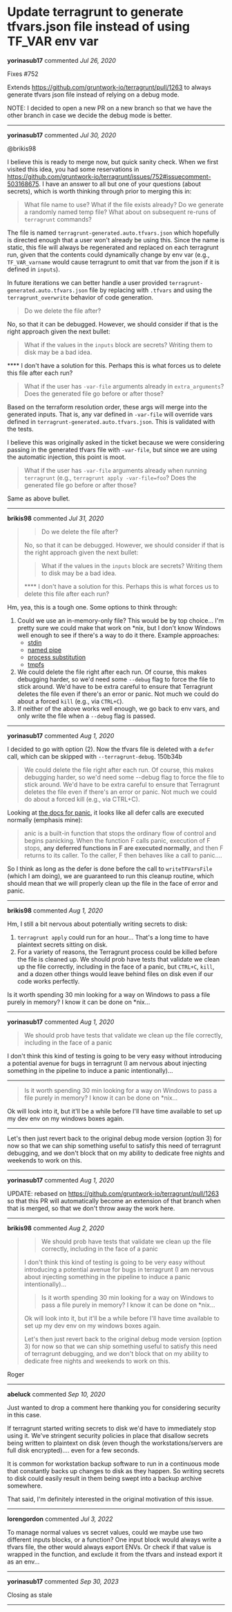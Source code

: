 # Update terragrunt to generate tfvars.json file instead of using TF_VAR env var

**yorinasub17** commented *Jul 26, 2020*

Fixes #752 

Extends https://github.com/gruntwork-io/terragrunt/pull/1263 to always generate tfvars json file instead of relying on a debug mode.

NOTE: I decided to open a new PR on a new branch so that we have the other branch in case we decide the debug mode is better.
<br />
***


**yorinasub17** commented *Jul 30, 2020*

@brikis98 

I believe this is ready to merge now, but quick sanity check. When we first visited this idea, you had some reservations in https://github.com/gruntwork-io/terragrunt/issues/752#issuecomment-503168675. I have an answer to all but one of your questions (about secrets), which is worth thinking through prior to merging this in:

> What file name to use? What if the file exists already? Do we generate a randomly named temp file? What about on subsequent re-runs of `terragrunt` commands?

The file is named `terragrunt-generated.auto.tfvars.json` which hopefully is directed enough that a user won't already be using this. Since the name is static, this file will always be regenerated and replaced on each terragrunt run, given that the contents could dynamically change by env var (e.g., `TF_VAR_varname` would cause terragrunt to omit that var from the json if it is defined in `inputs`).

In future iterations we can better handle a user provided `terragrunt-generated.auto.tfvars.json` file by replacing with `.tfvars` and using the `terragrunt_overwrite` behavior of code generation.

> Do we delete the file after?

No, so that it can be debugged. However, we should consider if that is the right approach given the next bullet:

> What if the values in the `inputs` block are secrets? Writing them to disk may be a bad idea.

**** I don't have a solution for this. Perhaps this is what forces us to delete this file after each run?

> What if the user has `-var-file` arguments already in `extra_arguments`? Does the generated file go before or after those?

Based on the terraform resolution order, these args will merge into the generated inputs. That is, any var defined in `-var-file` will override vars defined in `terragrunt-generated.auto.tfvars.json`. This is validated with the tests.

I believe this was originally asked in the ticket because we were considering passing in the generated tfvars file with `-var-file`, but since we are using the automatic injection, this point is moot.

> What if the user has `-var-file` arguments already when running `terragrunt` (e.g., `terragrunt apply -var-file=foo`? Does the generated file go before or after those?

Same as above bullet.
***

**brikis98** commented *Jul 31, 2020*

> > Do we delete the file after?
> 
> No, so that it can be debugged. However, we should consider if that is the right approach given the next bullet:
> 
> > What if the values in the `inputs` block are secrets? Writing them to disk may be a bad idea.
> 
> **** I don't have a solution for this. Perhaps this is what forces us to delete this file after each run?
> 

Hm, yea, this is a tough one. Some options to think through:

1. Could we use an in-memory-only file? This would be by top choice... I'm pretty sure we could make that work on *nix, but I don't know Windows well enough to see if there's a way to do it there. Example approaches:
    - [stdin](https://stackoverflow.com/a/39230472/483528)
    - [named pipe](https://unix.stackexchange.com/a/63933/215969)
    - [process substitution](https://stackoverflow.com/a/39230530/483528)
    - [tmpfs](https://unix.stackexchange.com/a/188540/215969)
1. We could delete the file right after each run. Of course, this makes debugging harder, so we'd need some `--debug` flag to force the file to stick around. We'd have to be extra careful to ensure that Terragrunt deletes the file even if there's an error or panic. Not much we could do about a forced `kill` (e.g., via `CTRL+C`).
1. If neither of the above works well enough, we go back to env vars, and only write the file when a `--debug` flag is passed.
***

**yorinasub17** commented *Aug 1, 2020*

I decided to go with option (2). Now the tfvars file is deleted with a `defer` call, which can be skipped with `--terragrunt-debug`. 150b34b 

> We could delete the file right after each run. Of course, this makes debugging harder, so we'd need some --debug flag to force the file to stick around. We'd have to be extra careful to ensure that Terragrunt deletes the file even if there's an error or panic. Not much we could do about a forced kill (e.g., via CTRL+C).

Looking at [the docs for panic](https://blog.golang.org/defer-panic-and-recover), it looks like all defer calls are executed normally (emphasis mine):

> anic is a built-in function that stops the ordinary flow of control and begins panicking. When the function F calls panic, execution of F stops, **any deferred functions in F are executed normally**, and then F returns to its caller. To the caller, F then behaves like a call to panic....

So I think as long as the defer is done before the call to `writeTFVarsFile` (which I am doing), we are guaranteed to run this cleanup routine, which should mean that we will properly clean up the file in the face of error and panic.
***

**brikis98** commented *Aug 1, 2020*

Hm, I still a bit nervous about potentially writing secrets to disk:

1. `terragrunt apply` could run for an hour... That's a long time to have plaintext secrets sitting on disk.
1. For a variety of reasons, the Terragrunt process could be killed before the file is cleaned up. We should prob have tests that validate we clean up the file correctly, including in the face of a panic, but `CTRL+C`, `kill`, and a dozen other things would leave behind files on disk even if our code works perfectly.

Is it worth spending 30 min looking for a way on Windows to pass a file purely in memory? I know it can be done on *nix...
***

**yorinasub17** commented *Aug 1, 2020*

> We should prob have tests that validate we clean up the file correctly, including in the face of a panic

I don't think this kind of testing is going to be very easy without introducing a potential avenue for bugs in terragrunt (I am nervous about injecting something in the pipeline to induce a panic intentionally)...

---

> Is it worth spending 30 min looking for a way on Windows to pass a file purely in memory? I know it can be done on *nix...

Ok will look into it, but it'll be a while before I'll have time available to set up my dev env on my windows boxes again.

---

Let's then just revert back to the original debug mode version (option 3) for now so that we can ship something useful to satisfy this need of terragrunt debugging, and we don't block that on my ability to dedicate free nights and weekends to work on this.
***

**yorinasub17** commented *Aug 1, 2020*

UPDATE: rebased on https://github.com/gruntwork-io/terragrunt/pull/1263 so that this PR will automatically become an extension of that branch when that is merged, so that we don't throw away the work here.
***

**brikis98** commented *Aug 2, 2020*

> > We should prob have tests that validate we clean up the file correctly, including in the face of a panic
> 
> I don't think this kind of testing is going to be very easy without introducing a potential avenue for bugs in terragrunt (I am nervous about injecting something in the pipeline to induce a panic intentionally)...
> 
> > Is it worth spending 30 min looking for a way on Windows to pass a file purely in memory? I know it can be done on *nix...
> 
> Ok will look into it, but it'll be a while before I'll have time available to set up my dev env on my windows boxes again.
> 
> Let's then just revert back to the original debug mode version (option 3) for now so that we can ship something useful to satisfy this need of terragrunt debugging, and we don't block that on my ability to dedicate free nights and weekends to work on this.

Roger
***

**abeluck** commented *Sep 10, 2020*

Just wanted to drop a comment here thanking you for considering security in this case.

If terragrunt started writing secrets to disk we'd have to immediately stop using it.  We've stringent security policies in place that disallow secrets being written to plaintext on disk (even though the workstations/servers are full disk encrypted).... even for a few seconds.

It is common for workstation backup software to run in a continuous mode that constantly backs up changes to disk as they happen. So writing secrets to disk could easily result in them being swept into a backup archive somewhere.

That said, I'm definitely interested in the original motivation of this issue.
***

**lorengordon** commented *Jul 3, 2022*

To manage normal values vs secret values, could we maybe use two different inputs blocks, or a function? One input block would always write a tfvars file, the other would always export ENVs. Or check if that value is wrapped in the function, and exclude it from the tfvars and instead export it as an env...
***

**yorinasub17** commented *Sep 30, 2023*

Closing as stale
***

